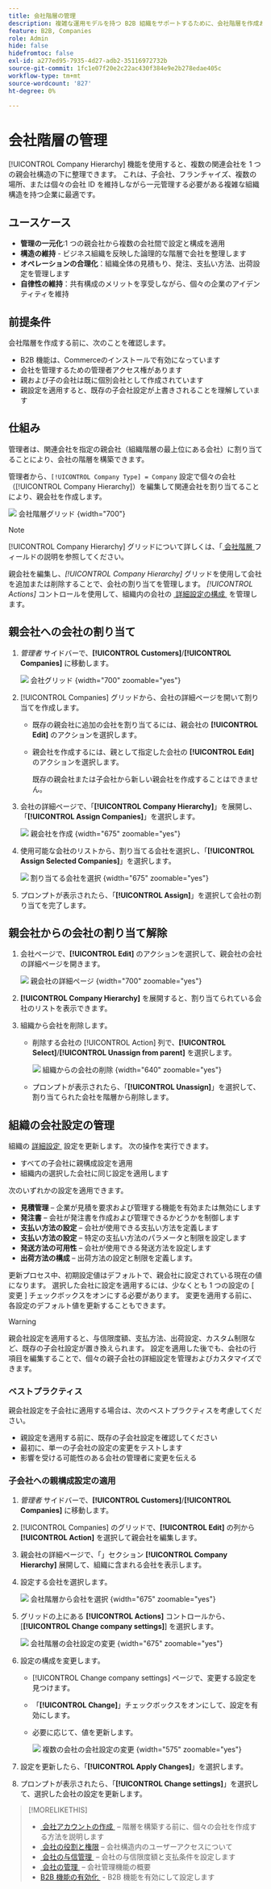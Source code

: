 ```yaml
---
title: 会社階層の管理
description: 複雑な運用モデルを持つ B2B 組織をサポートするために、会社階層を作成および管理します。
feature: B2B, Companies
role: Admin
hide: false
hidefromtoc: false
exl-id: a277ed95-7935-4d27-adb2-35116972732b
source-git-commit: 1fc1e07f20e2c22ac430f384e9e2b278edae405c
workflow-type: tm+mt
source-wordcount: '827'
ht-degree: 0%

---
```


# 会社階層の管理

[!UICONTROL Company Hierarchy] 機能を使用すると、複数の関連会社を 1 つの親会社構造の下に整理できます。 これは、子会社、フランチャイズ、複数の場所、または個々の会社 ID を維持しながら一元管理する必要がある複雑な組織構造を持つ企業に最適です。

## ユースケース

* **管理の一元化**:1 つの親会社から複数の会社間で設定と構成を適用
* **構造の維持** - ビジネス組織を反映した論理的な階層で会社を整理します
* **オペレーションの合理化**：組織全体の見積もり、発注、支払い方法、出荷設定を管理します
* **自律性の維持**：共有構成のメリットを享受しながら、個々の企業のアイデンティティを維持

## 前提条件

会社階層を作成する前に、次のことを確認します。

* B2B 機能は、Commerceのインストールで有効になっています
* 会社を管理するための管理者アクセス権があります
* 親および子の会社は既に個別会社として作成されています
* 親設定を適用すると、既存の子会社設定が上書きされることを理解しています

## 仕組み

管理者は、関連会社を指定の親会社（組織階層の最上位にある会社）に割り当てることにより、会社の階層を構築できます。

管理者から、`[!UICONTROL Company Type] = Company` 設定で個々の会社（[!UICONTROL Company Hierarchy]）を編集して関連会社を割り当てることにより、親会社を作成します。

![&#x200B; 会社階層グリッド &#x200B;](./assets/company-hierarchy-grid.png){width="700"}

>[!NOTE]
>
>[!UICONTROL Company Hierarchy] グリッドについて詳しくは、「[&#x200B; 会社階層 &#x200B;](account-company-create.md#company-hierarchy) フィールドの説明を参照してください。

親会社を編集し、*[!UICONTROL Company Hierarchy]* グリッドを使用して会社を追加または削除することで、会社の割り当てを管理します。 *[!UICONTROL Actions]* コントロールを使用して、組織内の会社の [&#x200B; 詳細設定の構成 &#x200B;](#change-company-settings) を管理します。

## 親会社への会社の割り当て

1. _管理者_ サイドバーで、**[!UICONTROL Customers]**/**[!UICONTROL Companies]** に移動します。

   ![&#x200B; 会社グリッド &#x200B;](./assets/companies-grid-view.png){width="700" zoomable="yes"}

1. [!UICONTROL Companies] グリッドから、会社の詳細ページを開いて割り当てを作成します。

   * 既存の親会社に追加の会社を割り当てるには、親会社の **[!UICONTROL Edit]** のアクションを選択します。
   * 親会社を作成するには、親として指定した会社の **[!UICONTROL Edit]** のアクションを選択します。

     既存の親会社または子会社から新しい親会社を作成することはできません。

1. 会社の詳細ページで、「**[!UICONTROL Company Hierarchy]**」を展開し、「**[!UICONTROL Assign Companies]**」を選択します。

   ![&#x200B; 親会社を作成 &#x200B;](./assets/company-hierarchy-grid.png){width="675" zoomable="yes"}

1. 使用可能な会社のリストから、割り当てる会社を選択し、「**[!UICONTROL Assign Selected Companies]**」を選択します。

   ![&#x200B; 割り当てる会社を選択 &#x200B;](./assets/company-hierarchy-select-companies-assign.png){width="675" zoomable="yes"}

1. プロンプトが表示されたら、「**[!UICONTROL Assign]**」を選択して会社の割り当てを完了します。

## 親会社からの会社の割り当て解除

1. 会社ページで、**[!UICONTROL Edit]** のアクションを選択して、親会社の会社の詳細ページを開きます。

   ![&#x200B; 親会社の詳細ページ &#x200B;](./assets/company-update.png){width="700" zoomable="yes"}

1. **[!UICONTROL Company Hierarchy]** を展開すると、割り当てられている会社のリストを表示できます。

1. 組織から会社を削除します。

   * 削除する会社の [!UICONTROL Action] 列で、**[!UICONTROL Select]**/**[!UICONTROL Unassign from parent]** を選択します。

     ![&#x200B; 組織からの会社の削除 &#x200B;](./assets/company-hierarchy-grid-unassign.png){width="640" zoomable="yes"}

   * プロンプトが表示されたら、「**[!UICONTROL Unassign]**」を選択して、割り当てられた会社を階層から削除します。

## 組織の会社設定の管理

組織の [&#x200B; 詳細設定 &#x200B;](account-company-create.md#advanced-settings) 設定を更新します。 次の操作を実行できます。

* すべての子会社に親構成設定を適用
* 組織内の選択した会社に同じ設定を適用します

次のいずれかの設定を適用できます。

* **見積管理** – 企業が見積を要求および管理する機能を有効または無効にします
* **発注書** – 会社が発注書を作成および管理できるかどうかを制御します
* **支払い方法の設定** – 会社が使用できる支払い方法を定義します
* **支払い方法の設定** – 特定の支払い方法のパラメータと制限を設定します
* **発送方法の可用性** – 会社が使用できる発送方法を設定します
* **出荷方法の構成** – 出荷方法の設定と制限を定義します。

更新プロセス中、初期設定値はデフォルトで、親会社に設定されている現在の値になります。 選択した会社に設定を適用するには、少なくとも 1 つの設定の [ 変更 ] チェックボックスをオンにする必要があります。 変更を適用する前に、各設定のデフォルト値を更新することもできます。

>[!WARNING]
>
>親会社設定を適用すると、与信限度額、支払方法、出荷設定、カスタム制限など、既存の子会社設定が置き換えられます。 設定を適用した後でも、会社の行項目を編集することで、個々の親子会社の詳細設定を管理およびカスタマイズできます。

### ベストプラクティス

親会社設定を子会社に適用する場合は、次のベストプラクティスを考慮してください。

* 親設定を適用する前に、既存の子会社設定を確認してください
* 最初に、単一の子会社の設定の変更をテストします
* 影響を受ける可能性のある会社の管理者に変更を伝える

### 子会社への親構成設定の適用

1. _管理者_ サイドバーで、**[!UICONTROL Customers]**/**[!UICONTROL Companies]** に移動します。

1. [!UICONTROL Companies] のグリッドで、**[!UICONTROL Edit]** の列から **[!UICONTROL Action]** を選択して親会社を編集します。

1. 親会社の詳細ページで、「」セクション **[!UICONTROL Company Hierarchy]** 展開して、組織に含まれる会社を表示します。

1. 設定する会社を選択します。

   ![&#x200B; 会社階層から会社を選択 &#x200B;](assets/company-hierarchy-select-companies.png){width="675" zoomable="yes"}

1. グリッドの上にある **[!UICONTROL Actions]** コントロールから、[**[!UICONTROL Change company settings]**] を選択します。

   ![&#x200B; 会社階層の会社設定の変更 &#x200B;](assets/company-hierarchy-change-company-settings-action.png){width="675" zoomable="yes"}

1. 設定の構成を変更します。

   * [!UICONTROL Change company settings] ページで、変更する設定を見つけます。

   * 「**[!UICONTROL Change]**」チェックボックスをオンにして、設定を有効にします。

   * 必要に応じて、値を更新します。

     ![&#x200B; 複数の会社の会社設定の変更 &#x200B;](assets/company-hierarchy-change-settings-config.png){width="575" zoomable="yes"}

1. 設定を更新したら、「**[!UICONTROL Apply Changes]**」を選択します。

1. プロンプトが表示されたら、「**[!UICONTROL Change settings]**」を選択して、選択した会社の設定を更新します。

>[!MORELIKETHIS]
>
>* [&#x200B; 会社アカウントの作成 &#x200B;](account-company-create.md) – 階層を構築する前に、個々の会社を作成する方法を説明します
>* [&#x200B; 会社の役割と権限 &#x200B;](account-company-roles-permissions.md) – 会社構造内のユーザーアクセスについて
>* [&#x200B; 会社の与信管理 &#x200B;](credit-company.md) – 会社の与信限度額と支払条件を設定します
>* [&#x200B; 会社の管理 &#x200B;](manage-companies.md) – 会社管理機能の概要
>* [B2B 機能の有効化 &#x200B;](enable-basic-features.md) - B2B 機能を有効にして設定します
